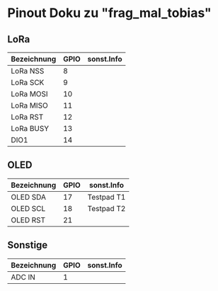 # Pinout Doku zu "frag_mal_tobias"

## LoRa

|Bezeichnung|GPIO   |sonst.Info     |
|-----------|-------|---------------|
|LoRa NSS   |8      |               |
|LoRa SCK   |9      |               |
|LoRa MOSI  |10     |               |
|LoRa MISO  |11     |               |
|LoRa RST   |12     |               |
|LoRa BUSY  |13     |               |
|DIO1       |14     |               |

## OLED

|Bezeichnung|GPIO   |sonst.Info     |
|-----------|-------|---------------|
|OLED SDA   |17     |Testpad T1     |
|OLED SCL   |18     |Testpad T2     |
|OLED RST   |21     |               |

## Sonstige

|Bezeichnung|GPIO   |sonst.Info     |
|-----------|-------|---------------|
|ADC IN     |1      |               |
